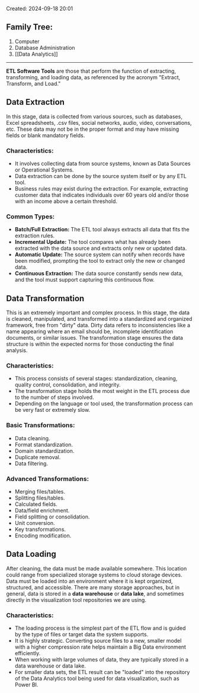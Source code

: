 Created: 2024-09-18 20:01
## Family Tree:
1. Computer
2. Database Administration
3. [[Data Analytics]]
-- -
**ETL Software Tools** are those that perform the function of extracting, transforming, and loading data, as referenced by the acronym "Extract, Transform, and Load."
## Data Extraction
In this stage, data is collected from various sources, such as databases, Excel spreadsheets, .csv files, social networks, audio, video, conversations, etc. These data may not be in the proper format and may have missing fields or blank mandatory fields.
### Characteristics:
- It involves collecting data from source systems, known as Data Sources or Operational Systems.
- Data extraction can be done by the source system itself or by any ETL tool.
- Business rules may exist during the extraction. For example, extracting customer data that indicates individuals over 60 years old and/or those with an income above a certain threshold.
### Common Types:
- **Batch/Full Extraction:** The ETL tool always extracts all data that fits the extraction rules.
- **Incremental Update:** The tool compares what has already been extracted with the data source and extracts only new or updated data.
- **Automatic Update:** The source system can notify when records have been modified, prompting the tool to extract only the new or changed data.
- **Continuous Extraction:** The data source constantly sends new data, and the tool must support capturing this continuous flow.
## Data Transformation
This is an extremely important and complex process. In this stage, the data is cleaned, manipulated, and transformed into a standardized and organized framework, free from "dirty" data. Dirty data refers to inconsistencies like a name appearing where an email should be, incomplete identification documents, or similar issues. The transformation stage ensures the data structure is within the expected norms for those conducting the final analysis.
### Characteristics:
- This process consists of several stages: standardization, cleaning, quality control, consolidation, and integrity.
- The transformation stage holds the most weight in the ETL process due to the number of steps involved.
- Depending on the language or tool used, the transformation process can be very fast or extremely slow.
### Basic Transformations:
- Data cleaning.
- Format standardization.
- Domain standardization.
- Duplicate removal.
- Data filtering.
### Advanced Transformations:
- Merging files/tables.
- Splitting files/tables.
- Calculated fields.
- Data/field enrichment.
- Field splitting or consolidation.
- Unit conversion.
- Key transformations.
- Encoding modification.
## Data Loading
After cleaning, the data must be made available somewhere. This location could range from specialized storage systems to cloud storage devices. Data must be loaded into an environment where it is kept organized, structured, and accessible. There are many storage approaches, but in general, data is stored in a **data warehouse** or **data lake**, and sometimes directly in the visualization tool repositories we are using.
### Characteristics:
- The loading process is the simplest part of the ETL flow and is guided by the type of files or target data the system supports.
- It is highly strategic. Converting source files to a new, smaller model with a higher compression rate helps maintain a Big Data environment efficiently.
- When working with large volumes of data, they are typically stored in a data warehouse or data lake.
- For smaller data sets, the ETL result can be "loaded" into the repository of the Data Analytics tool being used for data visualization, such as Power BI.